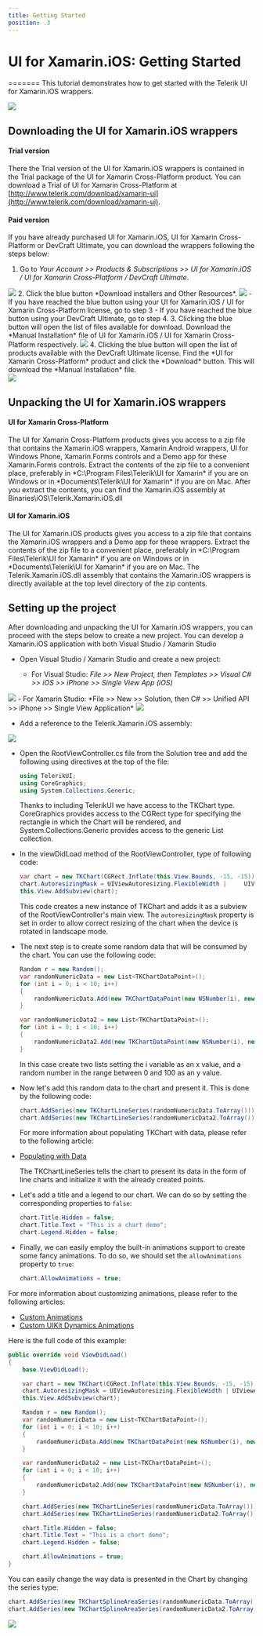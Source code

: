```yaml
---
title: Getting Started
position: .3
---
```


# UI for Xamarin.iOS: Getting Started

=======
This tutorial demonstrates how to get started with the Telerik UI for Xamarin.iOS wrappers.

<img src="../images/getting-started-xamarin001.png"/>


## Downloading the UI for Xamarin.iOS wrappers

#### Trial version

There the Trial version of the UI for Xamarin.iOS wrappers is contained in the Trial package of the UI for Xamarin Cross-Platform product. You can download a Trial of UI for Xamarin Cross-Platform at [http://www.telerik.com/download/xamarin-ui](http://www.telerik.com/download/xamarin-ui).

#### Paid version

If you have already purchased UI for Xamarin.iOS, UI for Xamarin Cross-Platform or DevCraft Ultimate, you can download the wrappers following the steps below:

1. Go to *Your Account >> Products & Subscriptions >> UI for Xamarin.iOS / UI for Xamarin Cross-Platform / DevCraft Ultimate*. 
<img src="../images/getting-started-xamarin002.png"/>
2. Click the blue button *Download installers and Other Resources*. 
<img src="../images/getting-started-xamarin003.png"/> 
	- If you have reached the blue button using your UI for Xamarin.iOS / UI for Xamarin Cross-Platform license, go to step 3
	- If you have reached the blue button using your DevCraft Ultimate, go to step 4. 
3. Clicking the blue button will open the list of files available for download. Download the *Manual Installation* file of UI for Xamarin.iOS / UI for Xamarin Cross-Platform respectively.
<img src="../images/getting-started-xamarin005.png"/>
4. Clicking the blue button will open the list of products available with the DevCraft Ultimate license. Find the *UI for Xamarin Cross-Platform* product and click the *Download* button. This will download the *Manual Installation* file.
<br/><img src="../images/getting-started-xamarin004.png"/>

## Unpacking the UI for Xamarin.iOS wrappers

#### UI for Xamarin Cross-Platform

The UI for Xamarin Cross-Platform products gives you access to a zip file that contains the Xamarin.iOS wrappers, Xamarin.Android wrappers, UI for Windows Phone, Xamarin.Forms controls and a Demo app for these Xamarin.Forms controls. Extract the contents of the zip file to a convenient place, preferably in *C:\Program Files\Telerik\UI for Xamarin\* if you are on Windows or in *Documents\Telerik\UI for Xamarin\* if you are on Mac. After you extract the contents, you can find the Xamarin.iOS assembly at Binaries\iOS\Telerik.Xamarin.iOS.dll

#### UI for Xamarin.iOS

The UI for Xamarin.iOS products gives you access to a zip file that contains the Xamarin.iOS wrappers and a Demo app for these wrappers. Extract the contents of the zip file to a convenient place, preferably in *C:\Program Files\Telerik\UI for Xamarin\* if you are on Windows or in *Documents\Telerik\UI for Xamarin\* if you are on Mac. The Telerik.Xamarin.iOS.dll assembly that contains the Xamarin.iOS wrappers is directly available at the top level  directory of the zip contents. 

## Setting up the project

After downloading and unpacking the UI for Xamarin.iOS wrappers, you can proceed with the steps below to create a new project. You can develop a Xamarin.iOS application with both Visual Studio / Xamarin Studio



- Open Visual Studio / Xamarin Studio and create a new project:

	- For Visual Studio: *File >> New Project, then Templates >> Visual C# >> iOS >> iPhone >> Single View App (iOS)*
<img src="../images/getting-started-xamarin006.png"/>
	- For Xamarin Studio: *File >> New >> Solution, then C# >> Unified API >> iPhone >> Single View Application*
<img src="../images/getting-started-xamarin007.png"/>

- Add a reference to the Telerik.Xamarin.iOS assembly:
<img src="../images/getting-started-xamarin008.png"/>

- Open the RootViewController.cs file from the Solution tree and add the following using directives at the top of the file:
	```C#
	using TelerikUI;
	using CoreGraphics;
	using System.Collections.Generic;
	```

	Thanks to including TelerikUI we have access to the TKChart type. CoreGraphics provides access to the CGRect type for specifying the rectangle in which the Chart will be rendered, and System.Collections.Generic provides access to the generic List collection.  


- In the viewDidLoad method of the RootViewController, type of following code:
	```C#
	var chart = new TKChart(CGRect.Inflate(this.View.Bounds, -15, -15));
	chart.AutoresizingMask = UIViewAutoresizing.FlexibleWidth | 	UIViewAutoresizing.FlexibleHeight;
	this.View.AddSubview(chart);
	```

	This code creates a new instance of TKChart and adds it as a subview of the RootViewController's main view. The <code>autoresizingMask</code> property is set in order to allow correct resizing of the chart when the device is rotated in landscape mode.

- The next step is to create some random data that will be consumed by the chart. You can use the following code:
	```C#
	Random r = new Random();
	var randomNumericData = new List<TKChartDataPoint>();
	for (int i = 0; i < 10; i++)
	{
	    randomNumericData.Add(new TKChartDataPoint(new NSNumber(i), new 	NSNumber(r.Next(100))));
	}

	var randomNumericData2 = new List<TKChartDataPoint>();
	for (int i = 0; i < 10; i++)
	{
	    randomNumericData2.Add(new TKChartDataPoint(new NSNumber(i), new 	NSNumber(r.Next(100))));
	}
	```

	In this case create two lists setting the i variable as an x value, and a random number in the range between 0 and 100 as an y value.

- Now let's add this random data to the chart and present it. This is done by the following code:
	```C#
	chart.AddSeries(new TKChartLineSeries(randomNumericData.ToArray()));
	chart.AddSeries(new TKChartLineSeries(randomNumericData2.ToArray()));
	```
	
	For more information about populating TKChart with data, please refer to the following article:

- [Populating with Data](http://docs.telerik.com/devtools/ios/Chart/populating-with-data)

	The TKChartLineSeries tells the chart to present its data in the form of line charts and initialize it with the already created points.

- Let's add a title and a legend to our chart. We can do so by setting the corresponding properties to <code>false</code>:
	```C#
	chart.Title.Hidden = false;
	chart.Title.Text = "This is a chart demo";
	chart.Legend.Hidden = false;
	```

- Finally, we can easily employ the built-in animations support to create some fancy animations. To do so, we should set the <code>allowAnimations</code> property to <code>true</code>:
	```C#
	chart.AllowAnimations = true;
	```


For more information about customizing animations, please refer to the following articles:

- [Custom Animations](http://docs.telerik.com/devtools/ios/Chart/animations/custom)
- [Custom UIKit Dynamics Animations](http://docs.telerik.com/devtools/ios/Chart/animations/custom-uikit-dynamics)

Here is the full code of this example:

```C#
public override void ViewDidLoad()
{
    base.ViewDidLoad();

    var chart = new TKChart(CGRect.Inflate(this.View.Bounds, -15, -15));
    chart.AutoresizingMask = UIViewAutoresizing.FlexibleWidth | UIViewAutoresizing.FlexibleHeight;
    this.View.AddSubview(chart);

    Random r = new Random();
    var randomNumericData = new List<TKChartDataPoint>();
    for (int i = 0; i < 10; i++)
    {
        randomNumericData.Add(new TKChartDataPoint(new NSNumber(i), new NSNumber(r.Next(100))));
    }

    var randomNumericData2 = new List<TKChartDataPoint>();
    for (int i = 0; i < 10; i++)
    {
        randomNumericData2.Add(new TKChartDataPoint(new NSNumber(i), new NSNumber(r.Next(100))));
    }

    chart.AddSeries(new TKChartLineSeries(randomNumericData.ToArray()));
    chart.AddSeries(new TKChartLineSeries(randomNumericData2.ToArray()));

    chart.Title.Hidden = false;
    chart.Title.Text = "This is a chart demo";
    chart.Legend.Hidden = false;

    chart.AllowAnimations = true;
}
```

You can easily change the way data is presented in the Chart by changing the series type:
```C#
chart.AddSeries(new TKChartSplineAreaSeries(randomNumericData.ToArray()));
chart.AddSeries(new TKChartSplineAreaSeries(randomNumericData2.ToArray()));
```
<img src="../images/getting-started-xamarin009.png"/>